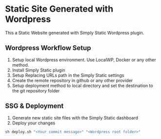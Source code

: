 # Static Site Generated with Wordpress
This a Static Website generated with Simply Static Wordpress plugin.

## Wordpress Workflow Setup
1. Setup local Wordpress environment. Use LocalWP, Docker or any other method.
2. Install Simply Static plugin
3. Setup Replacing URLs path in the Simply Static settings
4. Create the remote repository in github or any other provider
5. Setup deployment method to local directory and set the destination to the git repository folder

## SSG & Deployment
1. Generate new static site files with the Simply Static dashboard
2. Deploy your changes
```sh
sh deploy.sh "<Your commit message>" "<Wordpress root folder>"
```